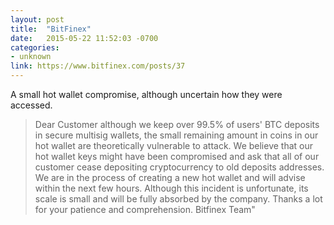 ```yaml
---
layout: post
title:  "BitFinex"
date:   2015-05-22 11:52:03 -0700
categories:
- unknown
link: https://www.bitfinex.com/posts/37
---
```

A small hot wallet compromise, although uncertain how they were accessed.

> Dear Customer although we keep over 99.5% of users' BTC deposits in secure multisig wallets, the small remaining amount in coins in our hot wallet are theoretically vulnerable to attack. We believe that our hot wallet keys might have been compromised and ask that all of our customer cease depositing cryptocurrency to old deposits addresses. We are in the process of creating a new hot wallet and will advise within the next few hours. Although this incident is unfortunate, its scale is small and will be fully absorbed by the company. Thanks a lot for your patience and comprehension. Bitfinex Team"
